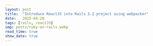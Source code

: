 ```yaml
---
layout: post
title:  "Introduce ReactJS into Rails 5.2 project using webpacker"
date:   2025-04-20
tags: [rails, reactJS]
img: posts/ruby-on-rails.webp
read_time: true
show_date: true
---
```


